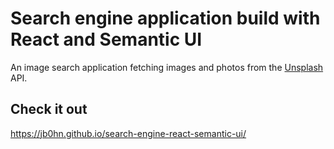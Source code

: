# Search engine application build with React and Semantic UI

An image search application fetching images and photos from the [Unsplash](https://unsplash.com) API.

## Check it out

https://jb0hn.github.io/search-engine-react-semantic-ui/
